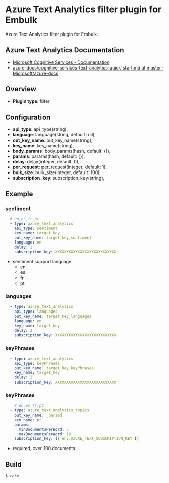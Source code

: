 # Azure Text Analytics filter plugin for Embulk

Azure Text Analytics filter plugin for Embulk.

## Azure Text Analytics Documentation

* [Microsoft Cognitive Services \- Documentation](https://www.microsoft.com/cognitive-services/en-us/text-analytics/documentation)
* [azure\-docs/cognitive\-services\-text\-analytics\-quick\-start\.md at master · Microsoft/azure\-docs](https://github.com/Microsoft/azure-docs/blob/master/articles/cognitive-services/cognitive-services-text-analytics-quick-start.md)

## Overview

* **Plugin type**: filter

## Configuration

- **api_type**: api_type(string),
- **language**: language(string, default: nil),
- **out_key_name**: out_key_name(string),
- **key_name**: key_name(string),
- **body_params**: body_params(hash, default: {}),
- **params**: params(hash, default: {}),
- **delay**: delay(integer, default: 0),
- **per_request**: per_request(integer, default: 1),
- **bulk_size**: bulk_size(integer, default: 100),
- **subscription_key**: subscription_key(string),

## Example
### sentiment

```yaml
  # en,es,fr,pt
  - type: azure_text_analytics
    api_type: sentiment
    key_name: target_key
    out_key_name: target_key_sentiment
    language: en
    delay: 2
    subscription_key: XXXXXXXXXXXXXXXXXXXXXXXXXXX
```

* sentiment support language
  * en
  * es
  * fr
  * pt


### languages

```yaml
  - type: azure_text_analytics
    api_type: languages
    out_key_name: target_key_languages
    language: en
    key_name: target_key
    delay: 2
    subscription_key: XXXXXXXXXXXXXXXXXXXXXXXXXXX
```

### keyPhrases

```yaml
  - type: azure_text_analytics
    api_type: keyPhrases
    out_key_name: target_key_keyPhrases
    key_name: target_key
    delay: 2
    subscription_key: XXXXXXXXXXXXXXXXXXXXXXXXXXX
```

### keyPhrases

```yaml
    # en,es,fr,pt
  - type: azure_text_analytics_topics
    out_key_name: _parsed
    key_name: pr
    params:
      minDocumentsPerWord: 3
      maxDocumentsPerWord: 10
    subscription_key: {{ env.AZURE_TEXT_SUBSCRIPTION_KEY }}

```
* required, over 100 documents.

## Build

```
$ rake
```
